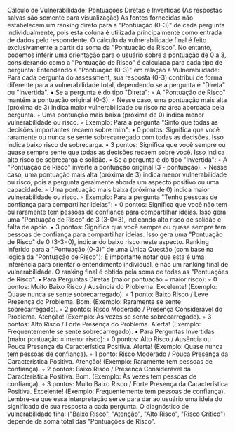 
Cálculo de Vulnerabilidade: Pontuações Diretas e Invertidas
(As respostas salvas são somente para visualização)
As fontes fornecidas não estabelecem um ranking direto para a "Pontuação (0-3)" de cada pergunta individualmente, pois esta coluna é utilizada principalmente como entrada de dados pelo respondente. O cálculo da vulnerabilidade final é feito exclusivamente a partir da soma da "Pontuação de Risco".
No entanto, podemos inferir uma orientação para o usuário sobre a pontuação de 0 a 3, considerando como a "Pontuação de Risco" é calculada para cada tipo de pergunta:
Entendendo a "Pontuação (0-3)" em relação à Vulnerabilidade:
Para cada pergunta do assessment, sua resposta (0-3) contribui de forma diferente para a vulnerabilidade total, dependendo se a pergunta é "Direta" ou "Invertida".
• Se a pergunta é do tipo "Direta":
    ◦ A "Pontuação de Risco" mantém a pontuação original (0-3).
    ◦ Nesse caso, uma pontuação mais alta (próxima de 3) indica maior vulnerabilidade ou risco na área abordada pela pergunta.
    ◦ Uma pontuação mais baixa (próxima de 0) indica menor vulnerabilidade ou risco.
    ◦ Exemplo: Para a pergunta "Sinto que todas as decisões importantes recaem sobre mim":
        ▪ 0 pontos: Significa que você raramente ou nunca se sente sobrecarregado com todas as decisões. Isso indica baixo risco de sobrecarga.
        ▪ 3 pontos: Significa que você sempre ou quase sempre sente que todas as decisões recaem sobre você. Isso indica alto risco de sobrecarga e solidão.
• Se a pergunta é do tipo "Invertida":
    ◦ A "Pontuação de Risco" inverte a pontuação original (3 - pontuação).
    ◦ Nesse caso, uma pontuação mais alta (próxima de 3) indica menor vulnerabilidade ou risco, pois a pergunta geralmente aborda um aspecto positivo ou uma capacidade.
    ◦ Uma pontuação mais baixa (próxima de 0) indica maior vulnerabilidade ou risco.
    ◦ Exemplo: Para a pergunta "Tenho pessoas de confiança para compartilhar ideias":
        ▪ 0 pontos: Significa que você não tem ou raramente tem pessoas de confiança para compartilhar ideias. Isso gera uma "Pontuação de Risco" de 3 (3-0=3), indicando alto risco de solidão e falta de apoio.
        ▪ 3 pontos: Significa que você sempre ou quase sempre tem pessoas de confiança para compartilhar ideias. Isso gera uma "Pontuação de Risco" de 0 (3-3=0), indicando baixo risco neste aspecto.
Ranking Inferido para a "Pontuação (0-3)" de uma Única Questão (com base na lógica da "Pontuação de Risco"):
É importante notar que esta é uma inferência para orientar o entendimento individual, e não um ranking final de vulnerabilidade. O ranking final é obtido pela soma de todas as "Pontuações de Risco".
• Para Perguntas Diretas (maior pontuação = maior risco):
    ◦ 0 pontos: Muito Baixo Risco / Ausência do Problema. Excelente! (Exemplo: Quase nunca se sente sobrecarregado).
    ◦ 1 ponto: Baixo Risco / Leve Presença do Problema. Bom. (Exemplo: Raramente se sente sobrecarregado).
    ◦ 2 pontos: Risco Moderado / Presença Considerável do Problema. Atenção! (Exemplo: Às vezes se sente sobrecarregado).
    ◦ 3 pontos: Alto Risco / Forte Presença do Problema. Alerta! (Exemplo: Frequentemente se sente sobrecarregado).
• Para Perguntas Invertidas (maior pontuação = menor risco):
    ◦ 0 pontos: Alto Risco / Ausência ou Pouca Presença da Característica Positiva. Alerta! (Exemplo: Quase nunca tem pessoas de confiança).
    ◦ 1 ponto: Risco Moderado / Pouca Presença da Característica Positiva. Atenção! (Exemplo: Raramente tem pessoas de confiança).
    ◦ 2 pontos: Baixo Risco / Presença Considerável da Característica Positiva. Bom. (Exemplo: Às vezes tem pessoas de confiança).
    ◦ 3 pontos: Muito Baixo Risco / Forte Presença da Característica Positiva. Excelente! (Exemplo: Frequentemente tem pessoas de confiança).
Lembre-se que essa interpretação serve para dar ao usuário uma ideia do significado de sua resposta a cada pergunta. O diagnóstico de vulnerabilidade final ("Baixo Risco", "Atenção", "Alto Risco", "Risco Crítico") depende da soma total das "Pontuações de Risco".
